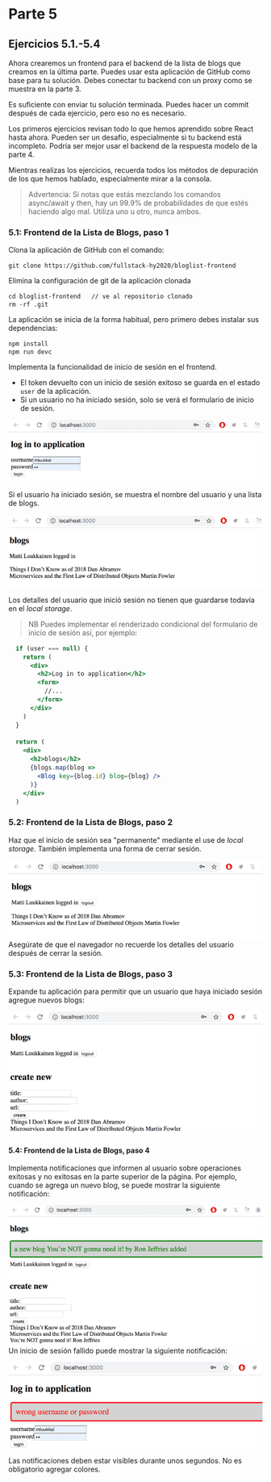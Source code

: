 # Parte 5

## Ejercicios 5.1.-5.4

Ahora crearemos un frontend para el backend de la lista de blogs que creamos en la última parte. Puedes usar esta aplicación de GitHub como base para tu solución. Debes conectar tu backend con un proxy como se muestra en la parte 3.

Es suficiente con enviar tu solución terminada. Puedes hacer un commit después de cada ejercicio, pero eso no es necesario.

Los primeros ejercicios revisan todo lo que hemos aprendido sobre React hasta ahora. Pueden ser un desafío, especialmente si tu backend está incompleto. Podría ser mejor usar el backend de la respuesta modelo de la parte 4.

Mientras realizas los ejercicios, recuerda todos los métodos de depuración de los que hemos hablado, especialmente mirar a la consola.

>Advertencia: Si notas que estás mezclando los comandos async/await y then, hay un 99.9% de probabilidades de que estés haciendo algo mal. Utiliza uno u otro, nunca ambos.

### 5.1: Frontend de la Lista de Blogs, paso 1

Clona la aplicación de GitHub con el comando:

```shell
git clone https://github.com/fullstack-hy2020/bloglist-frontend
```

Elimina la configuración de git de la aplicación clonada

```shell
cd bloglist-frontend   // ve al repositorio clonado
rm -rf .git
```

La aplicación se inicia de la forma habitual, pero primero debes instalar sus dependencias:

```shell
npm install
npm run devc
```

Implementa la funcionalidad de inicio de sesión en el frontend.

- El token devuelto con un inicio de sesión exitoso se guarda en el estado `user` de la aplicación.
- Si un usuario no ha iniciado sesión, solo se verá el formulario de inicio de sesión.

![navegador mostrando solamente el formulario de login](images/image-1.png)

Si el usuario ha iniciado sesión, se muestra el nombre del usuario y una lista de blogs.

![navegador mostrando blogs y a quien ha iniciado sesión](images/image-2.png)

Los detalles del usuario que inició sesión no tienen que guardarse todavía en el _local storage_.

>NB Puedes implementar el renderizado condicional del formulario de inicio de sesión así, por ejemplo:

```jsx
  if (user === null) {
    return (
      <div>
        <h2>Log in to application</h2>
        <form>
          //...
        </form>
      </div>
    )
  }

  return (
    <div>
      <h2>blogs</h2>
      {blogs.map(blog =>
        <Blog key={blog.id} blog={blog} />
      )}
    </div>
  )

```

### 5.2: Frontend de la Lista de Blogs, paso 2

Haz que el inicio de sesión sea "permanente" mediante el use de _local storage_. También implementa una forma de cerrar sesión.

![navegador mostrando botón de logout luego de iniciar sesión](images/image-3.png)
Asegúrate de que el navegador no recuerde los detalles del usuario después de cerrar la sesión.

### 5.3: Frontend de la Lista de Blogs, paso 3

Expande tu aplicación para permitir que un usuario que haya iniciado sesión agregue nuevos blogs:

![navegador mostrando formulario de nuevo blog](images/image-4.png)

#### 5.4: Frontend de la Lista de Blogs, paso 4

Implementa notificaciones que informen al usuario sobre operaciones exitosas y no exitosas en la parte superior de la página. Por ejemplo, cuando se agrega un nuevo blog, se puede mostrar la siguiente notificación:

![navegador mostrando notificación de operación exitosa](images/image-5.png)
Un inicio de sesión fallido puede mostrar la siguiente notificación:

![navegador mostrando notificación de intento de login fallido](images/image-6.png)
Las notificaciones deben estar visibles durante unos segundos. No es obligatorio agregar colores.
